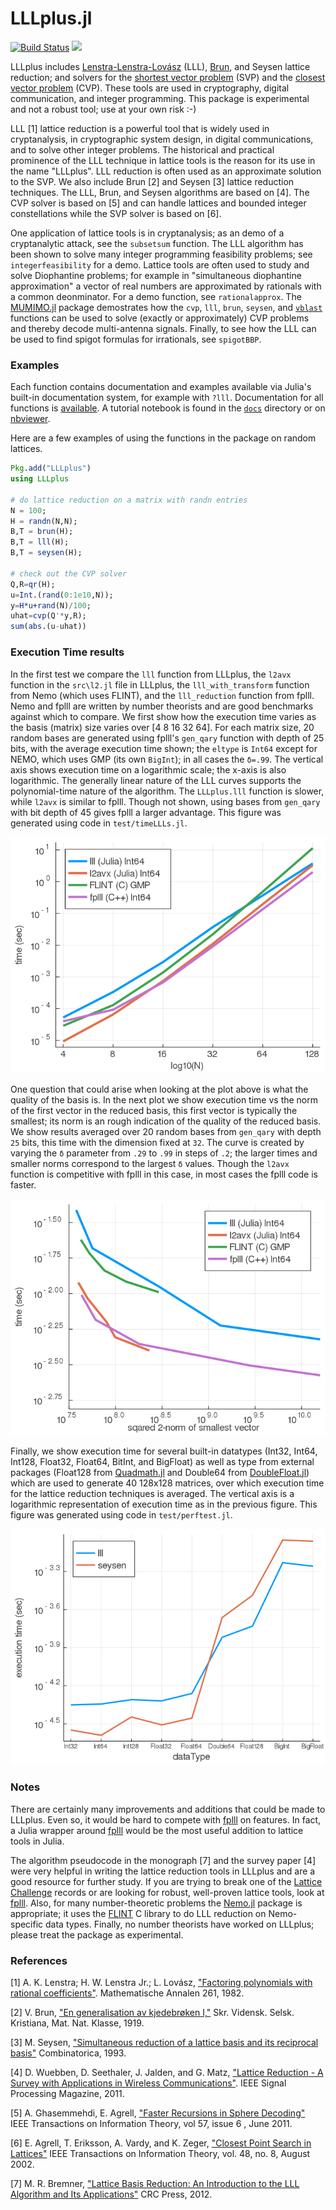 # LLLplus.jl

[![Build Status](https://travis-ci.org/christianpeel/LLLplus.jl.svg?branch=master)](https://travis-ci.org/christianpeel/LLLplus.jl)
[![](https://img.shields.io/badge/docs-devel-blue.svg)](https://christianpeel.github.io/LLLplus.jl/dev)

LLLplus includes
[Lenstra-Lenstra-Lovász](https://en.wikipedia.org/wiki/Lenstra%E2%80%93Lenstra%E2%80%93Lov%C3%A1sz_lattice_basis_reduction_algorithm)
(LLL), [Brun](https://en.wikipedia.org/wiki/Viggo_Brun), and Seysen
lattice reduction; and solvers for the
[shortest vector problem](https://en.wikipedia.org/wiki/Lattice_problem#Shortest_vector_problem_(SVP))
(SVP) and the [closest vector problem](https://en.wikipedia.org/wiki/Lattice_problem#Closest_vector_problem_.28CVP.29)
(CVP). These tools are
used in cryptography, digital communication, and integer programming.
This package is experimental and not a robust tool; use at your own
risk :-)

LLL [1] lattice reduction is a powerful tool that is widely used in
cryptanalysis, in cryptographic system design, in digital
communications, and to solve other integer problems. The historical
and practical prominence of the LLL technique in lattice tools is the
reason for its use in the name "LLLplus". LLL reduction is
often used as an approximate solution to the SVP.
We also include Brun [2] and Seysen [3]
lattice reduction techniques. The LLL, Brun, and Seysen algorithms are
based on [4]. The CVP solver is based on [5] and can handle lattices
and bounded integer constellations while the SVP solver is based on [6].

One application of lattice tools is in cryptanalysis; as an demo of a
cryptanalytic attack, see the `subsetsum` function.  The LLL algorithm
has been shown to solve many integer programming feasibility problems;
see `integerfeasibility` for a demo. Lattice tools are often used to
study and solve Diophantine problems; for example in "simultaneous
diophantine approximation" a vector of real numbers are approximated
by rationals with a common deonminator. For a demo function, see
`rationalapprox`.  The
[MUMIMO.jl](https://github.com/christianpeel/MUMIMO.jl) package
demostrates how the `cvp`, `lll`, `brun`, `seysen`, and
[`vblast`](https://en.wikipedia.org/wiki/Bell_Laboratories_Layered_Space-Time)
functions can be used to solve (exactly or approximately) CVP problems
and thereby decode multi-antenna signals.
Finally, to see how the LLL can be used to find spigot formulas for
irrationals, see `spigotBBP`.

### Examples

Each function contains documentation and examples available via Julia's
built-in documentation system, for example with `?lll`. Documentation
for all functions is [available](https://christianpeel.github.io/LLLplus.jl/dev). A tutorial notebook is
found in the [`docs`](docs/LLLplusTutorial.ipynb) directory or on
[nbviewer](https://nbviewer.jupyter.org/github/christianpeel/LLLplus.jl/blob/master/docs/LLLplusTutorial.ipynb).

Here are a few examples of using the functions in the
package on random lattices.

```julia
Pkg.add("LLLplus")
using LLLplus

# do lattice reduction on a matrix with randn entries
N = 100;
H = randn(N,N);
B,T = brun(H);
B,T = lll(H);
B,T = seysen(H);

# check out the CVP solver
Q,R=qr(H);
u=Int.(rand(0:1e10,N));
y=H*u+rand(N)/100;
uhat=cvp(Q'*y,R);
sum(abs.(u-uhat))
```

### Execution Time results

In the first test we compare the `lll` function from LLLplus, the
`l2avx` function in the `src\l2.jl` file in LLLplus, the
`lll_with_transform` function from Nemo (which uses FLINT), and the
`lll_reduction` function from fplll. Nemo and fplll are written by
number theorists and are good benchmarks against which to compare.  We
first show how the execution time varies as the basis (matrix) size
varies over [4 8 16 32 64]. For each matrix size, 20 random bases
are generated using fplll's `gen_qary` function with depth of 25
bits, with the average execution time shown; the `eltype` is `Int64`
except for NEMO, which uses GMP (its own `BigInt`); in all cases the
`δ=.99`. The vertical axis shows
execution time on a logarithmic scale; the x-axis is also
logarithmic. The generally linear nature of the LLL curves supports
the polynomial-time nature of the algorithm. The `LLLplus.lll`
function is slower, while `l2avx` is similar to fplll. Though not
shown, using bases from `gen_qary` with bit depth of 45 gives fplll
a larger advantage. This figure was generated using code in
`test/timeLLLs.jl`.

![Time vs basis size](docs/src/assets/timeVdim_25bitsInt64.png)

One question that could arise when looking at the plot above is what
the quality of the basis is. In the next plot we show execution time
vs the norm of the first vector in the reduced basis, this first
vector is typically the smallest; its norm is an rough indication of
the quality of the reduced basis. We show results averaged over 20
random bases from `gen_qary` with depth `25` bits, this time with the
dimension fixed at `32`. The curve is created by varying the `δ`
parameter from `.29` to `.99` in steps of `.2`; the larger times and
smaller norms correspond to the largest `δ` values. Though the `l2avx`
function is competitive with fplll in this case, in most cases
the fplll code is faster.

![Time vs reduction quality](docs/src/assets/timeVsmallest_25bitsInt64.png)

Finally, we show execution time for several built-in
datatypes (Int32, Int64, Int128, Float32, Float64, BitInt, and
BigFloat) as well as type from external packages (Float128 from
[Quadmath.jl](https://github.com/JuliaMath/Quadmath.jl) and Double64
from [DoubleFloat.jl](https://github.com/JuliaMath/DoubleFloats.jl))
which are used to 
generate 40 128x128 matrices, over which execution time for the
lattice reduction techniques is averaged.  The vertical axis is a
logarithmic representation of execution time as in the previous
figure. This figure was generated using code in `test/perftest.jl`.

![Time vs data type](docs/src/assets/perfVsDataType.png)

### Notes

There are certainly many improvements and additions that could be made
to LLLplus. Even so, it would be hard to compete with
[fplll](https://github.com/fplll/fplll) on features. In fact, a Julia
wrapper around [fplll](https://github.com/fplll/fplll) would be the most
useful addition to lattice tools in Julia.

The algorithm pseudocode in the monograph [7] and the survey paper [4]
were very helpful in writing the lattice reduction tools in LLLplus
and are a good resource for further study. If you are trying to break
one of the [Lattice Challenge](http://www.latticechallenge.org)
records or are looking for robust, well-proven lattice tools, look at
[fplll](https://github.com/fplll/fplll). Also, for many
number-theoretic problems the
[Nemo.jl](https://github.com/Nemocas/Nemo.jl) package is appropriate;
it uses the [FLINT](http://flintlib.org/) C library to do LLL
reduction on Nemo-specific data types.  Finally, no number theorists
have worked on LLLplus; please treat the package as experimental.

### References

[1] A. K. Lenstra; H. W. Lenstra Jr.; L. Lovász, ["Factoring polynomials with rational coefficients"](http://ftp.cs.elte.hu/~lovasz/scans/lll.pdf). Mathematische Annalen 261, 1982.

[2] V. Brun,
["En generalisation av kjedebrøken I,"](https://archive.org/stream/skrifterutgitavv201chri#page/300/mode/2up)
Skr. Vidensk. Selsk. Kristiana, Mat. Nat. Klasse, 1919.

[3] M. Seysen, ["Simultaneous reduction of a lattice basis and its reciprocal basis"](http://link.springer.com/article/10.1007%2FBF01202355) Combinatorica, 1993.

[4] D. Wuebben, D. Seethaler, J. Jalden, and G. Matz, ["Lattice Reduction - A Survey with Applications in Wireless Communications"](http://www.ant.uni-bremen.de/sixcms/media.php/102/10740/SPM_2011_Wuebben.pdf). IEEE Signal Processing Magazine, 2011.

[5] A. Ghasemmehdi, E. Agrell, ["Faster Recursions in Sphere Decoding"](https://publications.lib.chalmers.se/records/fulltext/local_141586.pdf) IEEE
Transactions on Information Theory, vol 57, issue 6 , June 2011.

[6] E. Agrell, T. Eriksson, A. Vardy, and K. Zeger, ["Closest Point Search in
Lattices"](https://www.researchgate.net/publication/3080772_Closest_point_search_in_lattices_IEEE_Trans_Inf_Theory)
IEEE Transactions on Information Theory, vol. 48, no. 8, August 2002.

[7] M. R. Bremner, ["Lattice Basis Reduction: An Introduction to the LLL
 Algorithm and Its Applications"](https://www.amazon.com/Lattice-Basis-Reduction-Introduction-Applications/dp/1439807027) CRC Press, 2012.
